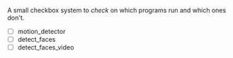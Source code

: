 A small checkbox system to *check* on which programs run and which ones don't.

- [ ] motion_detector
- [ ] detect_faces
- [ ] detect_faces_video